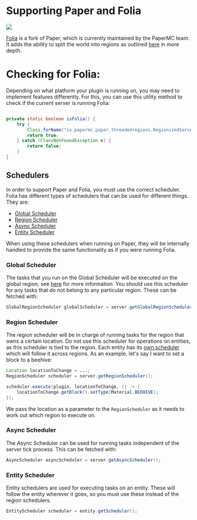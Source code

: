 # Supporting Paper and Folia

![](/img/folia.png)

[Folia](https://github.com/PaperMC/Folia) is a fork of Paper, which is currently maintained by the PaperMC team. 
It adds the ability to split the world into regions as outlined [here](/folia/reference/overview) in more depth.

# Checking for Folia:

Depending on what platform your plugin is running on, you may need to implement features differently. For this, you can
use this utility method to check if the current server is running Folia:

```java

private static boolean isFolia() {
    try {
        Class.forName("io.papermc.paper.threadedregions.RegionizedServer");
        return true;
    } catch (ClassNotFoundException e) {
        return false;
    }
}

```

## Schedulers

In order to support Paper and Folia, you must use the correct scheduler. Folia has different types of schedulers 
that can be used for different things. They are:

- [Global Scheduler](#global-scheduler)
- [Region Scheduler](#region-scheduler)
- [Async Scheduler](#async-scheduler)
- [Entity Scheduler](#entity-scheduler)

When using these schedulers when running on Paper, they will be internally handled to provide the same functionality as if you were
running Folia.

### Global Scheduler
The tasks that you run on the Global Scheduler will be executed on the global region, see [here](/folia/reference/overview#global-region) for
more information. You should use this scheduler for any tasks that do not belong to any particular region. These can be fetched with:
```java
GlobalRegionScheduler globalScheduler = server.getGlobalRegionScheduler();
```

### Region Scheduler
The region scheduler will be in charge of running tasks for the region that owns a certain location. Do not use this scheduler for 
operations on entities, as this scheduler is tied to the region. Each entity has its [own scheduler](#entity-scheduler)
which will follow it across regions. As an example, let's say I want to set a block to a beehive:
```java
Location locationToChange = ...;
RegionScheduler scheduler = server.getRegionScheduler();

scheduler.execute(plugin, locationToChange, () -> {
    locationToChange.getBlock().setType(Material.BEEHIVE);
});
```

We pass the location as a parameter to the `RegionScheduler` as it needs to work out which region to execute on.

### Async Scheduler
The Async Scheduler can be used for running tasks independent of the server tick process. This can be fetched with:
```java
AsyncScheduler asyncScheduler = server.getAsyncScheduler();
```

### Entity Scheduler
Entity schedulers are used for executing tasks on an entity. These will follow the entity wherever it goes, so you must use
these instead of the region schedulers.
```java
EntityScheduler scheduler = entity.getScheduler();
```
